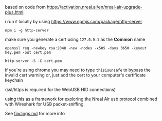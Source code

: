 based on code from https://activation.nreal.ai/en/nreal-air-upgrade-plus.html

i run it locally by using https://www.npmjs.com/package/http-server

`npm i -g http-server`

make sure you generate a cert using `127.0.0.1` as the **Common** name

`openssl req -newkey rsa:2048 -new -nodes -x509 -days 3650 -keyout key.pem -out cert.pem`

`http-server -S -C cert.pem`

if you're using chrome you may need to type `thisisunsafe` to bypass the invalid cert warning
or, just add the cert to your computer's certificate keychain

(ssl/https is required for the WebUSB HID connections)

using this as a framework for exploring the Nreal Air usb protocol
combined with Wireshark for USB packet-sniffing

See [findings.md](findings.md) for more info
